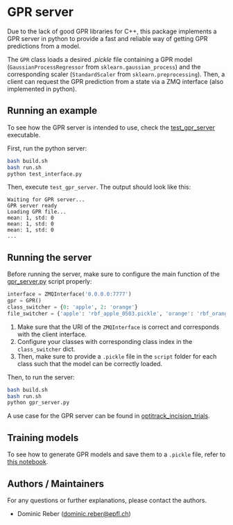 # GPR server

Due to the lack of good GPR libraries for C++, this package implements a GPR server in python to provide a fast and
reliable way of getting GPR predictions from a model.

The `GPR` class loads a desired *.pickle* file containing a GPR model (`GaussianProcessRegressor`
from `sklearn.gaussian_process`) and the corresponding scaler (`StandardScaler` from `sklearn.preprocessing`). Then, a
client can request the GPR prediction from a state via a ZMQ interface (also implemented in python).

## Running an example

To see how the GPR server is intended to use, check
the [test_gpr_server](../../control/executables/tests/test_gpr_server.cpp) executable.

First, run the python server:

```bash
bash build.sh
bash run.sh
python test_interface.py
```

Then, execute `test_gpr_server`. The output should look like this:

```
Waiting for GPR server...
GPR server ready
Loading GPR file...
mean: 1, std: 0
mean: 1, std: 0
mean: 1, std: 0
...
```

## Running the server

Before running the server, make sure to configure the main function of the [gpr_server.py](scripts/gpr_server.py) script
properly:

```python
interface = ZMQInterface('0.0.0.0:7777')
gpr = GPR()
class_switcher = {0: 'apple', 2: 'orange'}
file_switcher = {'apple': 'rbf_apple_0503.pickle', 'orange': 'rbf_orange_0503.pickle'}
```

1. Make sure that the URI of the `ZMQInterface` is correct and corresponds with the client interface.
2. Configure your classes with corresponding class index in the `class_switcher` dict.
3. Then, make sure to provide a `.pickle` file in the `script` folder for each class such that the model can be
   correctly loaded.

Then, to run the server:

```bash
bash build.sh
bash run.sh
python gpr_server.py
```

A use case for the GPR server can be found
in [optitrack_incision_trials](../../control/executables/optitrack_incision_trials.cpp).

## Training models

To see how to generate GPR models and save them to a `.pickle` file, refer to [this notebook]().

## Authors / Maintainers

For any questions or further explanations, please contact the authors.

- Dominic Reber ([dominic.reber@epfl.ch](mailto:dominic.reber@epfl.ch))